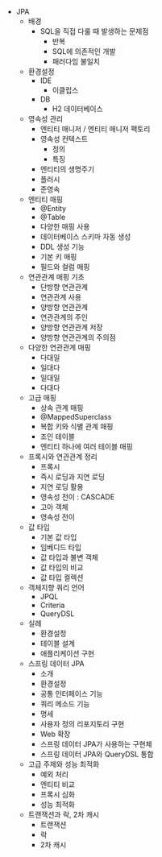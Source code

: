- JPA
  - 배경
    - SQL을 직접 다룰 때 발생하는 문제점
      - 반복
      - SQL에 의존적인 개발
      - 패러다임 불일치
  - 환경설정
    - IDE
      - 이클립스
    - DB
      - H2 데이터베이스
  - 영속성 관리
    - 엔티티 매니저 / 엔티티 매니저 팩토리
    - 영속성 컨텍스트
      - 정의
      - 특징
    - 엔티티의 생명주기
    - 플러시
    - 준영속
  - 엔티티 매핑
    - @Entity
    - @Table
    - 다양한 매핑 사용
    - 데이터베이스 스키마 자동 생성
    - DDL 생성 기능
    - 기본 키 매핑
    - 필드와 컬럼 매핑
  - 연관관계 매핑 기초
    - 단방향 연관관계
    - 연관관계 사용
    - 양방향 연관관계
    - 연관관계의 주인
    - 양방향 연관관계 저장
    - 양방향 연관관계의 주의점
  - 다양한 연관관계 매핑
    - 다대일
    - 일대다
    - 일대일
    - 다대다
  - 고급 매핑
    - 상속 관계 매핑
    - @MappedSuperclass
    - 복합 키와 식별 관계 매핑
    - 조인 테이블
    - 엔티티 하나에 여러 테이블 매핑
  - 프록시와 연관관계 정리
    - 프록시
    - 즉시 로딩과 지연 로딩
    - 지연 로딩 활용
    - 영속성 전이 : CASCADE
    - 고아 객체
    - 영속성 전이
  - 값 타입
    - 기본 값 타입
    - 임베디드 타입
    - 값 타입과 불변 객체
    - 값 타입의 비교
    - 값 타입 컬렉션
  - 객체지향 쿼리 언어
    - JPQL
    - Criteria
    - QueryDSL
  - 실례
    - 환경설정
    - 테이블 설계
    - 애플리케이션 구현
  - 스프링 데이터 JPA
    - 소개
    - 환경설정
    - 공통 인터페이스 기능
    - 쿼리 메소드 기능
    - 명세
    - 사용자 정의 리포지토리 구현
    - Web 확장
    - 스프링 데이터 JPA가 사용하는 구현체
    - 스프링 데이터 JPA와 QueryDSL 통합
  - 고급 주제와 성능 최적화
    - 예외 처리
    - 엔티티 비교
    - 프록시 심화
    - 성능 최적화
  - 트랜잭션과 락, 2차 캐시
    - 트랜잭션
    - 락
    - 2차 캐시
